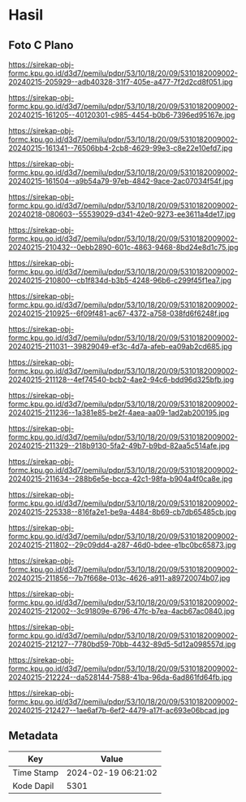 # Hasil

## Foto C Plano

https://sirekap-obj-formc.kpu.go.id/d3d7/pemilu/pdpr/53/10/18/20/09/5310182009002-20240215-205929--adb40328-31f7-405e-a477-7f2d2cd8f051.jpg

https://sirekap-obj-formc.kpu.go.id/d3d7/pemilu/pdpr/53/10/18/20/09/5310182009002-20240215-161205--40120301-c985-4454-b0b6-7396ed95167e.jpg

https://sirekap-obj-formc.kpu.go.id/d3d7/pemilu/pdpr/53/10/18/20/09/5310182009002-20240215-161341--76506bb4-2cb8-4629-99e3-c8e22e10efd7.jpg

https://sirekap-obj-formc.kpu.go.id/d3d7/pemilu/pdpr/53/10/18/20/09/5310182009002-20240215-161504--a9b54a79-97eb-4842-9ace-2ac07034f54f.jpg

https://sirekap-obj-formc.kpu.go.id/d3d7/pemilu/pdpr/53/10/18/20/09/5310182009002-20240218-080603--55539029-d341-42e0-9273-ee3611a4de17.jpg

https://sirekap-obj-formc.kpu.go.id/d3d7/pemilu/pdpr/53/10/18/20/09/5310182009002-20240215-210432--0ebb2890-601c-4863-9468-8bd24e8d1c75.jpg

https://sirekap-obj-formc.kpu.go.id/d3d7/pemilu/pdpr/53/10/18/20/09/5310182009002-20240215-210800--cb1f834d-b3b5-4248-96b6-c299f45f1ea7.jpg

https://sirekap-obj-formc.kpu.go.id/d3d7/pemilu/pdpr/53/10/18/20/09/5310182009002-20240215-210925--6f09f481-ac67-4372-a758-038fd6f6248f.jpg

https://sirekap-obj-formc.kpu.go.id/d3d7/pemilu/pdpr/53/10/18/20/09/5310182009002-20240215-211031--39829049-ef3c-4d7a-afeb-ea09ab2cd685.jpg

https://sirekap-obj-formc.kpu.go.id/d3d7/pemilu/pdpr/53/10/18/20/09/5310182009002-20240215-211128--4ef74540-bcb2-4ae2-94c6-bdd96d325bfb.jpg

https://sirekap-obj-formc.kpu.go.id/d3d7/pemilu/pdpr/53/10/18/20/09/5310182009002-20240215-211236--1a381e85-be2f-4aea-aa09-1ad2ab200195.jpg

https://sirekap-obj-formc.kpu.go.id/d3d7/pemilu/pdpr/53/10/18/20/09/5310182009002-20240215-211329--218b9130-5fa2-49b7-b9bd-82aa5c514afe.jpg

https://sirekap-obj-formc.kpu.go.id/d3d7/pemilu/pdpr/53/10/18/20/09/5310182009002-20240215-211634--288b6e5e-bcca-42c1-98fa-b904a4f0ca8e.jpg

https://sirekap-obj-formc.kpu.go.id/d3d7/pemilu/pdpr/53/10/18/20/09/5310182009002-20240215-225338--816fa2e1-be9a-4484-8b69-cb7db65485cb.jpg

https://sirekap-obj-formc.kpu.go.id/d3d7/pemilu/pdpr/53/10/18/20/09/5310182009002-20240215-211802--29c09dd4-a287-46d0-bdee-e1bc0bc65873.jpg

https://sirekap-obj-formc.kpu.go.id/d3d7/pemilu/pdpr/53/10/18/20/09/5310182009002-20240215-211856--7b7f668e-013c-4626-a911-a89720074b07.jpg

https://sirekap-obj-formc.kpu.go.id/d3d7/pemilu/pdpr/53/10/18/20/09/5310182009002-20240215-212002--3c91809e-6796-47fc-b7ea-4acb67ac0840.jpg

https://sirekap-obj-formc.kpu.go.id/d3d7/pemilu/pdpr/53/10/18/20/09/5310182009002-20240215-212127--7780bd59-70bb-4432-89d5-5d12a098557d.jpg

https://sirekap-obj-formc.kpu.go.id/d3d7/pemilu/pdpr/53/10/18/20/09/5310182009002-20240215-212224--da528144-7588-41ba-96da-6ad861fd64fb.jpg

https://sirekap-obj-formc.kpu.go.id/d3d7/pemilu/pdpr/53/10/18/20/09/5310182009002-20240215-212427--1ae6af7b-6ef2-4479-a17f-ac693e06bcad.jpg


## Metadata

| Key        | Value               |
| ---------- | ------------------- |
| Time Stamp | 2024-02-19 06:21:02 |
| Kode Dapil | 5301                |



